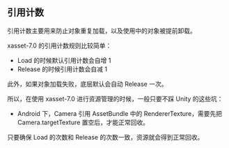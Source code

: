 <!-- docs/mrc.md -->
## 引用计数

引用计数主要用来防止对象重复加载，以及使用中的对象被提前卸载。

xasset-7.0 的引用计数规则比较简单：

- Load 的时候默认引用计数会自增 1
- Release 的时候引用计数会自减 1

此外，如果对象加载失败，底层默认会自动 Release 一次。

所以，在使用 xasset-7.0 进行资源管理的时候，一般只要不踩 Unity 的这些坑：

- Android 下，Camera 引用 AssetBundle 中的 RendererTexture，需要先把 Camera.targetTexture 置空后，才能正常回收。 

只要确保 Load 的次数和 Release 的次数一致，资源就会得到正常回收。
